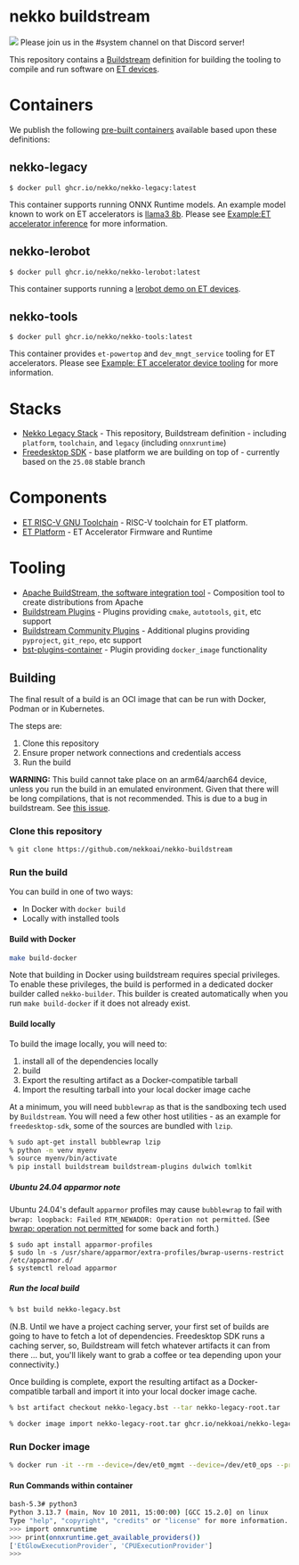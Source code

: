 # nekko buildstream

[![](https://dcbadge.limes.pink/api/server/WNKvkefkUs?logoColor=f9a03f)](https://discord.gg/WNKvkefkUs) Please join us in the #system channel on that Discord server!

This repository contains a [Buildstream](https://buildstream.build/) definition for building the tooling to compile and run software
on [ET devices](https://github.com/aifoundry-org).

# Containers

We publish the following [pre-built containers](https://github.com/orgs/nekkoai/packages?visibility=public) available based upon these definitions:

## nekko-legacy

```
$ docker pull ghcr.io/nekko/nekko-legacy:latest
```
This container supports running ONNX Runtime models.  An example model known to work on ET accelerators is [llama3 8b](https://huggingface.co/rvs/llama3-8b-Instruct-kvc-AWQ-int4-onnx).  Please see [Example:ET accelerator inference](https://github.com/nekkoai/nekko-buildstream/wiki/Example:-ET-accelerator-with-Hugging-Face-model-and-ONNXRuntime) for more information.

## nekko-lerobot

```
$ docker pull ghcr.io/nekko/nekko-lerobot:latest
```

This container supports running a [lerobot demo on ET devices](https://github.com/aifoundry-org/ETARS).

## nekko-tools

```
$ docker pull ghcr.io/nekko/nekko-tools:latest
```

This container provides `et-powertop` and `dev_mngt_service` tooling for ET accelerators.  Please see [Example: ET accelerator device tooling](https://github.com/nekkoai/nekko-buildstream/wiki/Example:-ET-accelerator-device-tooling) for more information.

# Stacks
* [Nekko Legacy Stack](https://github.com/nekkoai/nekko-buildstream) - This repository, Buildstream definition - including `platform`, `toolchain`, and `legacy` (including `onnxruntime`)
* [Freedesktop SDK](https://gitlab.com/freedesktop-sdk/freedesktop-sdk) - base platform we are building on top of - currently based on the `25.08` stable branch

# Components
* [ET RISC-V GNU Toolchain](https://github.com/aifoundry-org/riscv-gnu-toolchain) - RISC-V toolchain for ET platform.
* [ET Platform](https://github.com/aifoundry-org/et-platform) - ET Accelerator Firmware and Runtime

# Tooling
* [Apache BuildStream, the software integration tool](https://buildstream.build/) - Composition tool to create distributions from Apache
* [Buildstream Plugins](https://github.com/apache/buildstream-plugins) - Plugins providing `cmake`, `autotools`, `git`, etc support
* [Buildstream Community Plugins](https://gitlab.com/BuildStream/buildstream-plugins-community) - Additional plugins providing `pyproject`, `git_repo`, etc support
* [bst-plugins-container](https://gitlab.com/BuildStream/bst-plugins-container) - Plugin providing `docker_image` functionality

## Building

The final result of a build is an OCI image that can be run with Docker, Podman or in Kubernetes.

The steps are:

1. Clone this repository
1. Ensure proper network connections and credentials access
1. Run the build

**WARNING:** This build cannot take place on an arm64/aarch64 device, unless you run the build in an emulated environment.
Given that there will be long compilations, that is not recommended. This is due to a bug in buildstream. 
See [this issue](https://github.com/apache/buildstream/issues/1833).

### Clone this repository

```sh
% git clone https://github.com/nekkoai/nekko-buildstream
```

### Run the build

You can build in one of two ways:

* In Docker with `docker build`
* Locally with installed tools

#### Build with Docker

```sh
make build-docker
```

Note that building in Docker using buildstream requires special privileges. To enable these privileges,
the build is performed in a dedicated docker builder called `nekko-builder`.
This builder is created automatically when you run `make build-docker` if it does not already exist.

#### Build locally

To build the image locally, you will need to:

1. install all of the dependencies locally
1. build
1. Export the resulting artifact as a Docker-compatible tarball
1. Import the resulting tarball into your local docker image cache

At a minimum, you will need `bubblewrap` as that is the sandboxing tech used by `Buildstream`.  You will need a few other host utilities - as an example for `freedesktop-sdk`, some of the sources are bundled with `lzip`.

```sh
% sudo apt-get install bubblewrap lzip
% python -m venv myenv
% source myenv/bin/activate
% pip install buildstream buildstream-plugins dulwich tomlkit
```

##### Ubuntu 24.04 apparmor note

Ubuntu 24.04's default `apparmor` profiles may cause `bubblewrap` to fail with `bwrap: loopback: Failed RTM_NEWADDR: Operation not permitted`.  (See [bwrap: operation not permitted](https://github.com/ocaml/opam/issues/5968) for some back and forth.)

```
$ sudo apt install apparmor-profiles
$ sudo ln -s /usr/share/apparmor/extra-profiles/bwrap-userns-restrict /etc/apparmor.d/
$ systemctl reload apparmor
```

##### Run the local build

```sh
% bst build nekko-legacy.bst
```

(N.B. Until we have a project caching server, your first set of builds are going to have to fetch a lot of dependencies.  Freedesktop SDK runs a caching server, so, Buildstream will fetch whatever artifacts it can from there ... but, you'll likely want to grab a coffee or tea depending upon your connectivity.)

Once building is complete, export the resulting artifact as a Docker-compatible tarball and import it into your local docker
image cache.

```sh
% bst artifact checkout nekko-legacy.bst --tar nekko-legacy-root.tar
```


```sh
% docker image import nekko-legacy-root.tar ghcr.io/nekkoai/nekko-legacy:latest
```

### Run Docker image

```sh
% docker run -it --rm --device=/dev/et0_mgmt --device=/dev/et0_ops --privileged -v `pwd`:/workspace ghcr.io/nekkoai/nekko-legacy:latest
```

#### Run Commands within container

```sh
bash-5.3# python3
Python 3.13.7 (main, Nov 10 2011, 15:00:00) [GCC 15.2.0] on linux
Type "help", "copyright", "credits" or "license" for more information.
>>> import onnxruntime
>>> print(onnxruntime.get_available_providers())
['EtGlowExecutionProvider', 'CPUExecutionProvider']
>>>
```
